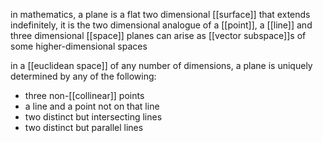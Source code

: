 in mathematics, a plane is a flat two dimensional [[surface]] that extends indefinitely, it is the two dimensional analogue of a [[point]], a [[line]] and three dimensional [[space]]
planes can arise as [[vector subspace]]s of some higher-dimensional spaces

in a [[euclidean space]] of any number of dimensions, a plane is uniquely determined by any of the following:
- three non-[[collinear]] points
- a line and a point not on that line
- two distinct but intersecting lines
- two distinct but parallel lines


